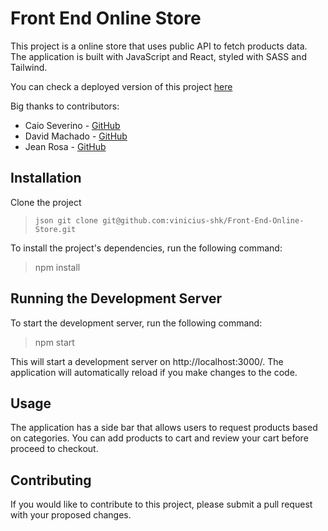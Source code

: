 # Front End Online Store

This project is a online store that uses public API to fetch products data. The application is built with JavaScript and React, styled with SASS and Tailwind.

You can check a deployed version of this project [here](https://vinicius-shk-front-end-online-store.vercel.app)

Big thanks to contributors:
 * Caio Severino - [GitHub](https://github.com/Caiosev)
 * David Machado - [GitHub](https://github.com/davidrmachado)
 * Jean Rosa - [GitHub](https://github.com/Jean-Rosa19)

## Installation

Clone the project

> ```json git clone git@github.com:vinicius-shk/Front-End-Online-Store.git```

To install the project's dependencies, run the following command:

> npm install

## Running the Development Server

To start the development server, run the following command:

> npm start


This will start a development server on http://localhost:3000/. The application will automatically reload if you make changes to the code.

## Usage

The application has a side bar that allows users to request products based on categories. You can add products to cart and review your cart before proceed to checkout.

## Contributing

If you would like to contribute to this project, please submit a pull request with your proposed changes.
